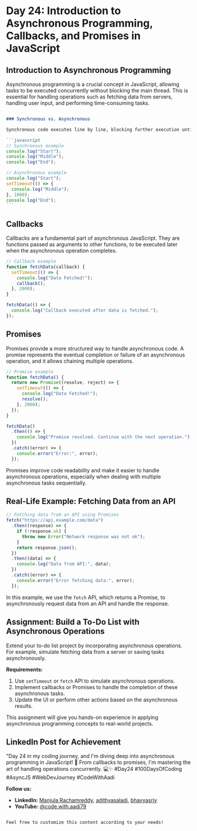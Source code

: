 # Day 24: Introduction to Asynchronous Programming, Callbacks, and Promises in JavaScript

## Introduction to Asynchronous Programming

Asynchronous programming is a crucial concept in JavaScript, allowing tasks to be executed concurrently without blocking the main thread. This is essential for handling operations such as fetching data from servers, handling user input, and performing time-consuming tasks.

````markdown

### Synchronous vs. Asynchronous

Synchronous code executes line by line, blocking further execution until the current operation is completed. On the other hand, asynchronous code allows tasks to proceed without waiting for others to finish.

```javascript
// Synchronous example
console.log("Start");
console.log("Middle");
console.log("End");

// Asynchronous example
console.log("Start");
setTimeout(() => {
  console.log("Middle");
}, 1000);
console.log("End");
```
````

## Callbacks

Callbacks are a fundamental part of asynchronous JavaScript. They are functions passed as arguments to other functions, to be executed later when the asynchronous operation completes.

```javascript
// Callback example
function fetchData(callback) {
  setTimeout(() => {
    console.log("Data Fetched!");
    callback();
  }, 2000);
}

fetchData(() => {
  console.log("Callback executed after data is fetched.");
});
```

## Promises

Promises provide a more structured way to handle asynchronous code. A promise represents the eventual completion or failure of an asynchronous operation, and it allows chaining multiple operations.

```javascript
// Promise example
function fetchData() {
  return new Promise((resolve, reject) => {
    setTimeout(() => {
      console.log("Data Fetched!");
      resolve();
    }, 2000);
  });
}

fetchData()
  .then(() => {
    console.log("Promise resolved. Continue with the next operation.");
  })
  .catch((error) => {
    console.error("Error:", error);
  });
```

Promises improve code readability and make it easier to handle asynchronous operations, especially when dealing with multiple asynchronous tasks sequentially.

## Real-Life Example: Fetching Data from an API

```javascript
// Fetching data from an API using Promises
fetch("https://api.example.com/data")
  .then((response) => {
    if (!response.ok) {
      throw new Error("Network response was not ok");
    }
    return response.json();
  })
  .then((data) => {
    console.log("Data from API:", data);
  })
  .catch((error) => {
    console.error("Error fetching data:", error);
  });
```

In this example, we use the `fetch` API, which returns a Promise, to asynchronously request data from an API and handle the response.

## Assignment: Build a To-Do List with Asynchronous Operations

Extend your to-do list project by incorporating asynchronous operations. For example, simulate fetching data from a server or saving tasks asynchronously.

**Requirements:**

1. Use `setTimeout` or `fetch` API to simulate asynchronous operations.
2. Implement callbacks or Promises to handle the completion of these asynchronous tasks.
3. Update the UI or perform other actions based on the asynchronous results.

This assignment will give you hands-on experience in applying asynchronous programming concepts to real-world projects.

## LinkedIn Post for Achievement

"Day 24 in my coding journey, and I'm diving deep into asynchronous programming in JavaScript! 🚀 From callbacks to promises, I'm mastering the art of handling operations concurrently. 💻✨ #Day24 #100DaysOfCoding #AsyncJS #WebDevJourney #CodeWithAadi

**Follow us:**

- **LinkedIn:** [Manjula Rachamreddy](https://www.linkedin.com/in/manjula-rachamreddy-182001255/), [adithyasaladi](https://www.linkedin.com/in/adithyasaladi/), [bhavyasriy](https://www.linkedin.com/in/bhavyasriy/)
- **YouTube:** [@code.with.aadi79](https://www.youtube.com/@Code.with.aadi79)

```

Feel free to customize this content according to your needs!
```
